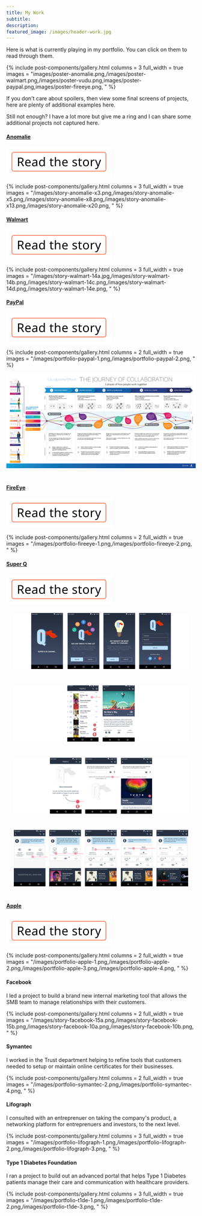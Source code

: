 ```yaml
---
title: My Work
subtitle: 
description: 
featured_image: /images/header-work.jpg
---
```


<p class="text-center">Here is what is currently playing in my portfolio. You can click on them to read through them.</p>

{% include post-components/gallery.html
	columns = 3
	full_width = true
	images = "images/poster-anomalie.png,/images/poster-walmart.png,/images/poster-vudu.png,images/poster-paypal.png,images/poster-fireeye.png,
	"
%}

<p class="text-center">If you don't care about spoilers, then view some final screens of projects, here are plenty of additional examples here.</p>

<p class="text-center">Still not enough? I have a lot more but give me a ring and I can share some additional projects not captured here.</p>

<div class="wrap grid__3-col work__divider">
<div><a href="/project/anomalie.html"><h4 class="text-center">Anomalie</h4></a></div>
<div><a href="/project/anomalie.html"><img src="/images/button-read-story.svg"></a></div>
<div></div>
</div>

{% include post-components/gallery.html
	columns = 3
	full_width = true
	images = "/images/story-anomalie-x3.png,/images/story-anomalie-x5.png,/images/story-anomalie-x8.png,/images/story-anomalie-x13.png,/images/story-anomalie-x20.png,
	"
%}

<div class="wrap grid__3-col work__divider">
<div><a href="/project/walmart.html"><h4 class="text-center">Walmart</h4></a></div>
<div><a href="/project/walmart.html"><img src="/images/button-read-story.svg"></a></div>
<div></div>
</div>

{% include post-components/gallery.html
	columns = 3
	full_width = true
	images = "/images/story-walmart-14a.jpg,/images/story-walmart-14b.png,/images/story-walmart-14c.png,/images/story-walmart-14d.png,/images/story-walmart-14e.png,
	"
%}

<div class="wrap grid__3-col work__divider">
<div><a href="/project/paypal.html"><h4 class="text-center">PayPal</h4></a></div>
<div><a href="/project/paypal.html"><img src="/images/button-read-story.svg"></a></div>
<div></div>
</div>

{% include post-components/gallery.html
	columns = 2
	full_width = true
	images = "/images/portfolio-paypal-1.png,/images/portfolio-paypal-2.png,
	"
%}

<div style="margin-bottom: 40px;"><img src="/images/portfolio-paypal-3.png"></div>

<div class="wrap grid__3-col work__divider">
<div><a href="/project/fireeye.html"><h4 class="text-center">FireEye</h4></a></div>
<div><a href="/project/fireeye.html"><img src="/images/button-read-story.svg"></a></div>
<div></div>
</div>

{% include post-components/gallery.html
	columns = 2
	full_width = true
	images = "/images/portfolio-fireeye-1.png,/images/portfolio-fireeye-2.png,
	"
%}

<div class="wrap grid__3-col work__divider">
<div><a href="/project/vudu.html"><h4 class="text-center">Super Q</h4></a></div>
<div><a href="/project/vudu.html"><img src="/images/button-read-story.svg"></a></div>
<div></div>
</div>

<div style="padding: 20px;"><img src="/images/portfolio-vudu-1.png"></div>
<div style="padding: 20px;"><img src="/images/portfolio-vudu-2.png"></div>
<div style="padding: 20px;"><img src="/images/portfolio-vudu-3.png"></div>
<div style="padding: 20px; margin-bottom: 20px;"><img src="/images/portfolio-vudu-4.png"></div>

<div class="wrap grid__3-col work__divider">
<div><a href="/project/apple.html"><h4 class="text-center">Apple</h4></a></div>
<div><a href="/project/apple.html"><img src="/images/button-read-story.svg"></a></div>
<div></div>
</div>

{% include post-components/gallery.html
	columns = 2
	full_width = true
	images = "/images/portfolio-apple-1.png,/images/portfolio-apple-2.png,/images/portfolio-apple-3.png,/images/portfolio-apple-4.png,
	"
%}

<div class="wrap grid__3-col work__divider">
<div><h4 class="text-center">Facebook</h4></div>
</div>
<p>I led a project to build a brand new internal marketing tool that allows the SMB team to manage relationships with their customers.</p>

{% include post-components/gallery.html
	columns = 2
	full_width = true
	images = "/images/story-facebook-15a.png,/images/story-facebook-15b.png,/images/story-facebook-10a.png,/images/story-facebook-10b.png,
	"
%}

<!--
	<hr />

	<h3 class="text-center">Rune</h3>

	I led the design efforts at Rune, an early stage startup, whose focus was to help smaller online publishers leverage the social graph to drive traffic to their sites.

	<div class="gallery" data-columns="1">
		<img src="/images/portfolio-rune-1.png">
		<img src="/images/portfolio-rune-2.png">
		<img src="/images/portfolio-rune-3.png">
		<img src="/images/portfolio-rune-4.png">
		<img src="/images/portfolio-rune-5.png">
	</div>
-->

<div class="wrap grid__3-col work__divider">
<div><h4 class="text-center">Symantec</h4></div>
<div></div>
</div>

<p>I worked in the Trust department helping to refine tools that customers needed to setup or maintain online certificates for their businesses.</p>

{% include post-components/gallery.html
	columns = 2
	full_width = true
	images = "/images/portfolio-symantec-2.png,/images/portfolio-symantec-4.png,
	"
%}

<div class="wrap grid__3-col work__divider">
<div><h4 class="text-center">Lifograph</h4></div>
<div></div>
</div>

<p>I consulted with an entreprenuer on taking the company's product, a networking platform for entreprenuers and investors, to the next level.</p>

{% include post-components/gallery.html
	columns = 3
	full_width = true
	images = "/images/portfolio-lifograph-1.png,/images/portfolio-lifograph-2.png,/images/portfolio-lifograph-3.png,
	"
%}

<div class="wrap grid__2-col work__divider">
<div><h4 class="text-center">Type 1 Diabetes Foundation</h4></div>
<div></div>
</div>

<p>I ran a project to build out an advanced portal that helps Type 1 Diabetes patients manage their care and communication with healthcare providers.</p>

{% include post-components/gallery.html
	columns = 3
	full_width = true
	images = "/images/portfolio-t1de-1.png,/images/portfolio-t1de-2.png,/images/portfolio-t1de-3.png,
	"
%}
